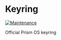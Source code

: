 # Keyring

[![Maintenance](https://img.shields.io/maintenance/yes/2025.svg)]()

Official Prism OS keyring


